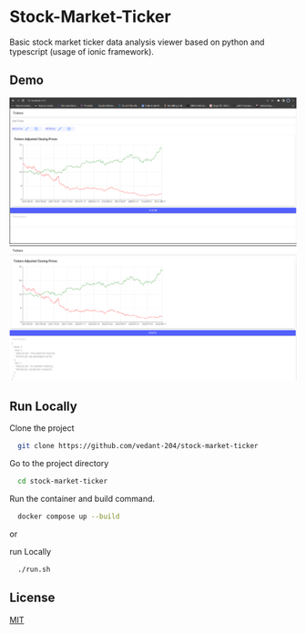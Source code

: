 
# Stock-Market-Ticker

Basic stock market ticker data analysis viewer based on python and typescript (usage of ionic framework).


## Demo

![S-1](assets/wall1.png)
![S-2](assets/wall2.png)

## Run Locally

Clone the project

```bash
  git clone https://github.com/vedant-204/stock-market-ticker
```

Go to the project directory

```bash
  cd stock-market-ticker
```

Run the container and build command.

```bash
  docker compose up --build 
```
or 

run Locally

```bash
  ./run.sh
```
## License

[MIT](https://choosealicense.com/licenses/mit/)



